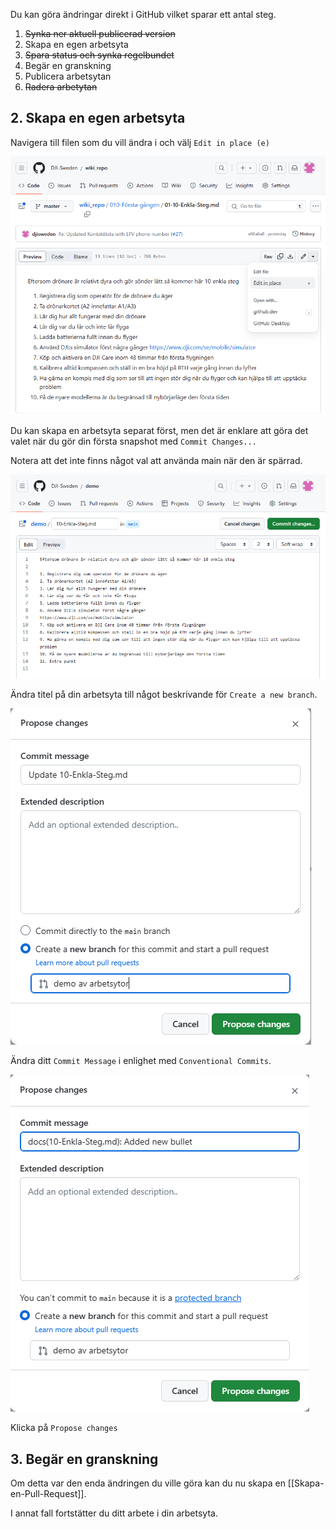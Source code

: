 Du kan göra ändringar direkt i GitHub vilket sparar ett antal steg.

1. ~~Synka ner aktuell publicerad version~~
2. Skapa en egen arbetsyta
3. ~~Spara status och synka regelbundet~~
4. Begär en granskning
5. Publicera arbetsytan
6. ~~Radera arbetytan~~

## 2. Skapa en egen arbetsyta

Navigera till filen som du vill ändra i och välj `Edit in place (e)`

![](./000-Arbeta-med-GitHub/2023-07-12-18-18-39.png)

Du kan skapa en arbetsyta separat först, men det är enklare att göra det valet när du gör din första snapshot med `Commit Changes...`

Notera att det inte finns något val att använda main när den är spärrad.

![](./000-Arbeta-med-GitHub/2023-07-12-18-26-02.png)

Ändra titel på din arbetsyta till något beskrivande för `Create a new branch`.

![](./000-Arbeta-med-GitHub/2023-07-12-18-28-26.png)

Ändra ditt `Commit Message` i enlighet med `Conventional Commits`.

![](./000-Arbeta-med-GitHub/2023-07-12-18-33-51.png)

Klicka på `Propose changes`

## 3. Begär en granskning

Om detta var den enda ändringen du ville göra kan du nu skapa en [[Skapa-en-Pull-Request]].

I annat fall fortstätter du ditt arbete i din arbetsyta.

